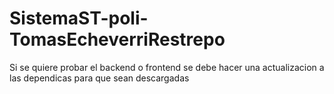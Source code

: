 # SistemaST-poli-TomasEcheverriRestrepo
Si se quiere probar el backend o frontend se debe hacer una actualizacion a las dependicas para que sean descargadas
